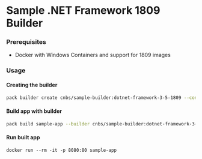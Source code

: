 # Sample .NET Framework 1809 Builder

### Prerequisites
* Docker with Windows Containers and support for 1809 images

### Usage

#### Creating the builder

```bash
pack builder create cnbs/sample-builder:dotnet-framework-3-5-1809 --config builder.toml
```

#### Build app with builder

```bash
pack build sample-app --builder cnbs/sample-builder:dotnet-framework-3-5-1809 --trust-builder --path ../../apps/aspnet
```

#### Run built app
```
docker run --rm -it -p 8080:80 sample-app
```
